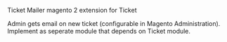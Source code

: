 Ticket Mailer magento 2 extension for Ticket

Admin gets email on new ticket (configurable in Magento Administration). Implement as seperate module that depends on Ticket module.